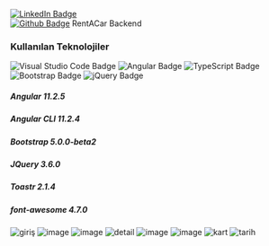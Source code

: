 [![LinkedIn Badge](https://img.shields.io/badge/LinkedIn-0077B5?style=for-the-badge&logo=linkedin&logoColor=white)](https://www.linkedin.com/in/busragelik/)<br/>
[![Github Badge](https://img.shields.io/badge/-Github-000?style=quare&labelColor=000&logo=Github&logoColor=white&link=link)](https://github.com/busraglk/RentACarProject) 
RentACar Backend  <br>
### Kullanılan Teknolojiler     
![Visual Studio Code Badge](https://img.shields.io/badge/Visual_Studio_Code-0078D4?style=for-the-badge&logo=visual%20studio%20code&logoColor=white)
![Angular Badge](https://img.shields.io/badge/Angular-DD0031?style=for-the-badge&logo=angular&logoColor=white)
![TypeScript Badge](https://img.shields.io/badge/TypeScript-007ACC?style=for-the-badge&logo=typescript&logoColor=white)
![Bootstrap Badge](https://img.shields.io/badge/Bootstrap-563D7C?style=for-the-badge&logo=bootstrap&logoColor=white)
![jQuery Badge](https://img.shields.io/badge/jQuery-0769AD?style=for-the-badge&logo=jquery&logoColor=white)
##### Angular 11.2.5                          
##### Angular CLI 11.2.4                     
##### Bootstrap 5.0.0-beta2                  
##### JQuery 3.6.0                          
##### Toastr 2.1.4                           
##### font-awesome 4.7.0
     
![giriş](https://user-images.githubusercontent.com/70381548/113866712-502e8480-97b6-11eb-88fd-bc4f6d018c8c.PNG)
![image](https://user-images.githubusercontent.com/70381548/115166541-655fb900-a0bc-11eb-82a4-e0bc13ede18e.png)
![image](https://user-images.githubusercontent.com/70381548/115146078-b7252680-a05d-11eb-9855-50abc298ad85.png)
![detail](https://user-images.githubusercontent.com/70381548/113869705-b4067c80-97b9-11eb-82cc-ad0739d0cc28.PNG)
![image](https://user-images.githubusercontent.com/70381548/115166490-2af61c00-a0bc-11eb-9526-5fe272961cac.png)
![image](https://user-images.githubusercontent.com/70381548/115166505-3fd2af80-a0bc-11eb-9f52-5838ed37102d.png)
![kart](https://user-images.githubusercontent.com/70381548/113869405-5c681100-97b9-11eb-898d-e99ab5ad9a0a.PNG)
![tarih](https://user-images.githubusercontent.com/70381548/113869408-5d993e00-97b9-11eb-9bfc-fc4dc65b4043.PNG)

